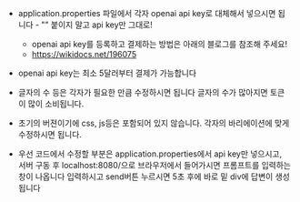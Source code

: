 - application.properties 파일에서 각자 openai api key로 대체해서 넣으시면 됩니다 - "" 붙이지 말고 api key만 그대로!
  - openai api key를 등록하고 결제하는 방법은 아래의 블로그를 참조해 주세요!
  - https://wikidocs.net/196075
- openai api key는 최소 5달러부터 결제가 가능합니다
- 글자의 수 등은 각자가 필요한 만큼 수정하시면 됩니다 글자의 수가 많아지면 토큰이 많이 소비됩니다.
- 초기의 버젼이기에 css, js등은 포함되어 있지 않습니다. 각자의 바리에이션에 맞게 수정하시면 됩니다.

- 우선 코드에서 수정할 부분은 application.properties에서 api key만 넣으시고, 서버 구동 후 localhost:8080/으로 브라우저에서 들어가시면 프롬프트를 입력하는 창이 나옵니다 입력하시고 send버튼 누르시면  5초 후에 바로 밑 div에 답변이 생성됩니다
